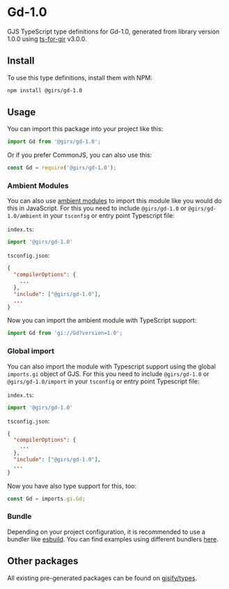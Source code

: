 
# Gd-1.0

GJS TypeScript type definitions for Gd-1.0, generated from library version 1.0.0 using [ts-for-gir](https://github.com/gjsify/ts-for-gir) v3.0.0.


## Install

To use this type definitions, install them with NPM:
```bash
npm install @girs/gd-1.0
```

## Usage

You can import this package into your project like this:
```ts
import Gd from '@girs/gd-1.0';
```

Or if you prefer CommonJS, you can also use this:
```ts
const Gd = require('@girs/gd-1.0');
```

### Ambient Modules

You can also use [ambient modules](https://github.com/gjsify/ts-for-gir/tree/main/packages/cli#ambient-modules) to import this module like you would do this in JavaScript.
For this you need to include `@girs/gd-1.0` or `@girs/gd-1.0/ambient` in your `tsconfig` or entry point Typescript file:

`index.ts`:
```ts
import '@girs/gd-1.0'
```

`tsconfig.json`:
```json
{
  "compilerOptions": {
    ...
  },
  "include": ["@girs/gd-1.0"],
  ...
}
```

Now you can import the ambient module with TypeScript support: 

```ts
import Gd from 'gi://Gd?version=1.0';
```

### Global import

You can also import the module with Typescript support using the global `imports.gi` object of GJS.
For this you need to include `@girs/gd-1.0` or `@girs/gd-1.0/import` in your `tsconfig` or entry point Typescript file:

`index.ts`:
```ts
import '@girs/gd-1.0'
```

`tsconfig.json`:
```json
{
  "compilerOptions": {
    ...
  },
  "include": ["@girs/gd-1.0"],
  ...
}
```

Now you have also type support for this, too:

```ts
const Gd = imports.gi.Gd;
```

### Bundle

Depending on your project configuration, it is recommended to use a bundler like [esbuild](https://esbuild.github.io/). You can find examples using different bundlers [here](https://github.com/gjsify/ts-for-gir/tree/main/examples).

## Other packages

All existing pre-generated packages can be found on [gjsify/types](https://github.com/gjsify/types).

